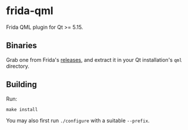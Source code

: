 # frida-qml

Frida QML plugin for Qt >= 5.15.

## Binaries

Grab one from Frida's [releases][], and extract it in your Qt installation's
`qml` directory.

## Building

Run:

    make install

You may also first run `./configure` with a suitable `--prefix`.


[releases]: https://github.com/frida/frida/releases
